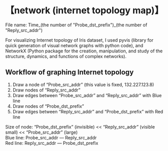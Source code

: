 # 【network (internet topology map)】 

File name: Time_(the number of "Probe_dst_prefix")_(the number of "Reply_src_addr")  


For visualizing Internet topology of Iris dataset, I used pyvis (library for quick generation of visual network graphs with python code), and NetworkX (Python package for the creation, manipulation, and study of the structure, dynamics, and functions of complex networks).  


## Workflow of graphing Internet topology  


1. Draw a node of “Probe_src_addr” (this value is fixed, 132.227.123.8)  
2. Draw nodes of “Reply_src_addr”  
3. Draw edges between “Probe_src_addr” and “Reply_src_addr” with Blue line  
4. Draw nodes of “Probe_dst_prefix”  
5. Draw edges between “Reply_src_addr” and “Probe_dst_prefix” with Red line  


Size of node: “Probe_dst_prefix” (invisible) << “Reply_src_addr” (visible small) << “Probe_src_addr” (large)  
Blue line: Probe_src_addr — Reply_src_addr  
Red line: Reply_src_addr — Probe_dst_prefix  
